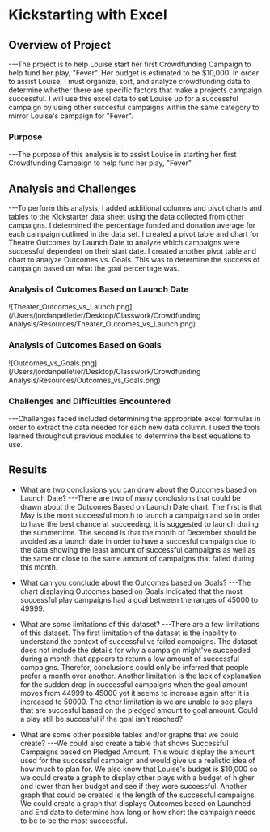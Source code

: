# Kickstarting with Excel

## Overview of Project
---The project is to help Louise start her first Crowdfunding Campaign to help fund her play, "Fever". Her budget is estimated to be $10,000. In order to assist Louise, I must organize, sort, and analyze crowdfunding data to determine whether there are specific factors that make a projects campaign successful. I will use this excel data to set Louise up for a successful campaign by using other succesful campaigns within the same category to mirror Louise's campaign for "Fever".
    
### Purpose
---The purpose of this analysis is to assist Louise in starting her first Crowdfunding Campaign to help fund her play, "Fever".
    
## Analysis and Challenges
---To perform this analysis, I added additional columns and pivot charts and tables to the Kickstarter data sheet using the data collected from other campaigns. I determined the percentage funded and donation average for each campaign outlined in the data set. I created a pivot table and chart for Theatre Outcomes by Launch Date to analyze which campaigns were successful dependent on their start date. I created another pivot table and chart to analyze Outcomes vs. Goals. This was to determine the success of campaign based on what the goal percentage was.
    
### Analysis of Outcomes Based on Launch Date
![Theater_Outcomes_vs_Launch.png](/Users/jordanpelletier/Desktop/Classwork/Crowdfunding Analysis/Resources/Theater_Outcomes_vs_Launch.png)

### Analysis of Outcomes Based on Goals
![Outcomes_vs_Goals.png](/Users/jordanpelletier/Desktop/Classwork/Crowdfunding Analysis/Resources/Outcomes_vs_Goals.png)

### Challenges and Difficulties Encountered
---Challenges faced included determining the appropriate excel formulas in order to extract the data needed for each new data column. I used the tools learned throughout previous modules to determine the best equations to use.
    
## Results

- What are two conclusions you can draw about the Outcomes based on Launch Date?
---There are two of many conclusions that could be drawn about the Outcomes Based on Launch Date chart. The first is that May is the most successful month to launch a campaign and so in order to have the best chance at succeeding, it is suggested to launch during the summertime. The second is that the month of December should be avoided as a launch date in order to have a succesful campaign due to the data showing the least amount of successful campaigns as well as the same or close to the same amount of campaigns that failed during this month. 
- What can you conclude about the Outcomes based on Goals?
---The chart displaying Outcomes based on Goals indicated that the most successful play campaigns had a goal between the ranges of 45000 to 49999.
    
- What are some limitations of this dataset?
---There are a few limitations of this dataset. The first limitation of the dataset is the inability to understand the context of successful vs failed campaigns. The dataset does not include the details for why a campaign might've succeeded during a month that appears to return a low amount of successful campaigns. Therefor, conclusions could only be inferred that people prefer a month over another. Another limitation is the lack of explanation for the sudden drop in successful campaigns when the goal amount moves from 44999 to 45000 yet it seems to increase again after it is increased to 50000. The other limitation is we are unable to see plays that are succesful based on the pledged amount to goal amount. Could a play still be succesful if the goal isn't reached?
    
- What are some other possible tables and/or graphs that we could create?
---We could also create a table that shows Successful Campaigns based on Pledged Amount. This would display the amount used for the successful campaign and would give us a realistic idea of how much to plan for. We also know that Louise's budget is $10,000 so we could create a graph to display other plays with a budget of higher and lower than her budget and see if they were successful. Another graph that could be created is the length of the successful campaigns. We could create a graph that displays Outcomes based on Launched and End date to determine how long or how short the campaign needs to be to be the most successful.
